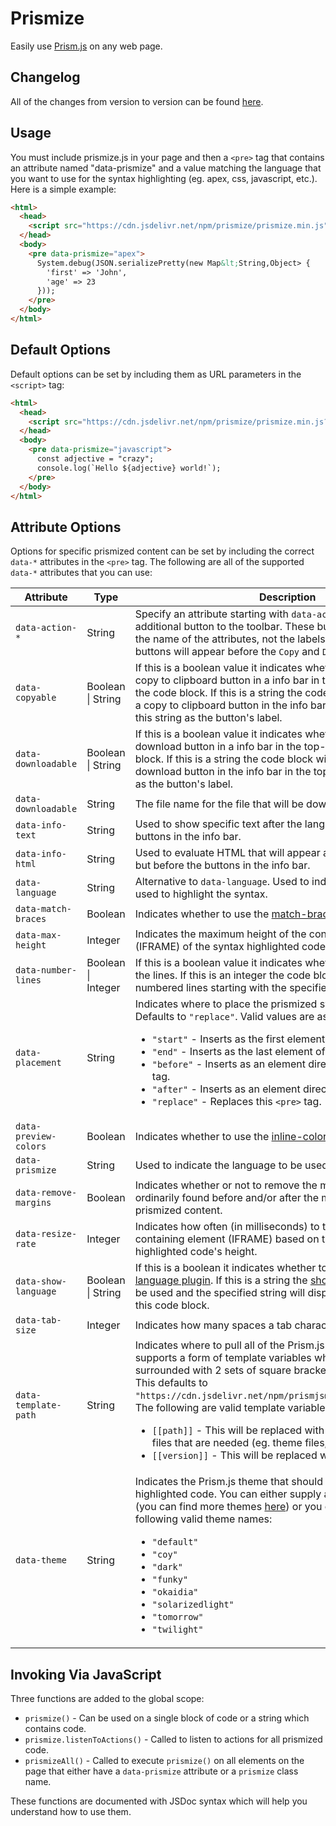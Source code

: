 # Prismize

Easily use [Prism.js](https://prismjs.com/) on any web page.

## Changelog

All of the changes from version to version can be found [here](CHANGELOG.md).

## Usage

You must include prismize.js in your page and then a `<pre>` tag that contains an attribute named "data-prismize" and a value matching the language that you want to use for the syntax highlighting (eg. apex, css, javascript, etc.).  Here is a simple example:

```html
<html>
  <head>
    <script src="https://cdn.jsdelivr.net/npm/prismize/prismize.min.js"></script>
  </head>
  <body>
    <pre data-prismize="apex">
      System.debug(JSON.serializePretty(new Map&lt;String,Object> {
        'first' => 'John',
        'age' => 23
      }));
    </pre>
  </body>
</html>
```

## Default Options

Default options can be set by including them as URL parameters in the `<script>` tag:

```html
<html>
  <head>
    <script src="https://cdn.jsdelivr.net/npm/prismize/prismize.min.js?copyable"></script>
  </head>
  <body>
    <pre data-prismize="javascript">
      const adjective = "crazy";
      console.log(`Hello ${adjective} world!`);
    </pre>
  </body>
</html>
```

## Attribute Options

Options for specific prismized content can be set by including the correct `data-*` attributes in the `<pre>` tag.  The following are all of the supported `data-*` attributes that you can use:

Attribute | Type | Description
--|--|--
`data-action-*` | String | Specify an attribute starting with `data-action-` to add an additional button to the toolbar.  These buttons will be ordered by the name of the attributes, not the labels.  All custom action buttons will appear before the `Copy` and `Download` buttons.
`data-copyable` | Boolean \| String | If this is a boolean value it indicates whether or not to show a copy to clipboard button in a info bar in the top-right corner of the code block.  If this is a string the code block will appear with a copy to clipboard button in the info bar in the top-right with this string as the button's label.
`data-downloadable` | Boolean \| String | If this is a boolean value it indicates whether or not to show a download button in a info bar in the top-right corner of the code block.  If this is a string the code block will appear with a download button in the info bar in the top-right with this string as the button's label.
`data-downloadable` | String | The file name for the file that will be downloaded.
`data-info-text` | String | Used to show specific text after the language tag but before the buttons in the info bar.
`data-info-html` | String | Used to evaluate HTML that will appear after the language tag but before the buttons in the info bar.
`data-language` | String | Alternative to `data-language`.  Used to indicate the language to be used to highlight the syntax.
`data-match-braces` | Boolean | Indicates whether to use the [match-braces plugin](https://prismjs.com/plugins/match-braces/).
`data-max-height` | Integer | Indicates the maximum height of the containing element (IFRAME) of the syntax highlighted code.
`data-number-lines` | Boolean \| Integer | If this is a boolean value it indicates whether or not to number the lines.  If this is an integer the code block will appear with numbered lines starting with the specified number.
`data-placement` | String | Indicates where to place the prismized syntax highlighted block.  Defaults to `"replace"`.  Valid values are as follows:<ul><li>`"start"` - Inserts as the first element of this `<pre>` tag.</li><li>`"end"` - Inserts as the last element of this `<pre>` tag.</li><li>`"before"` - Inserts as an element directly before this `<pre>` tag.</li><li>`"after"` - Inserts as an element directly after this `<pre>` tag.</li><li>`"replace"` - Replaces this `<pre>` tag.</li></ul>
`data-preview-colors` | Boolean | Indicates whether to use the [inline-color plugin](https://prismjs.com/plugins/inline-color/).
`data-prismize` | String | Used to indicate the language to be used to highlight the syntax.
`data-remove-margins` | Boolean | Indicates whether or not to remove the margins that are ordinarily found before and/or after the main `<pre>` tag within the prismized content.
`data-resize-rate` | Integer | Indicates how often (in milliseconds) to try to resize the containing element (IFRAME) based on the rendered syntax highlighted code's height.
`data-show-language` | Boolean \| String | If this is a boolean it indicates whether to use the [show-language plugin](https://prismjs.com/plugins/show-language/).  If this is a string the [show-language plugin](https://prismjs.com/plugins/show-language/) will be used and the specified string will display as the language for this code block.
`data-tab-size` | Integer | Indicates how many spaces a tab character should resolve to.
`data-template-path` | String | Indicates where to pull all of the Prism.js files from.  This supports a form of template variables which must be surrounded with 2 sets of square brackets (eg. `[[version]]`).  This defaults to `"https://cdn.jsdelivr.net/npm/prismjs@[[version]]/[[path]]"`.  The following are valid template variables:<ul><li>`[[path]]` - This will be replaced with the relative path of the files that are needed (eg. theme files, plugin files).</li><li>`[[version]]` - This will be replaced with `"1.X.X"`.</li>
`data-theme` | String | Indicates the Prism.js theme that should be used for the syntax highlighted code.  You can either supply a path to a CSS theme (you can find more themes [here](https://github.com/PrismJS/prism-themes)) or you can use one of the following valid theme names:<ul><li>`"default"`</li><li>`"coy"`</li><li>`"dark"`</li><li>`"funky"`</li><li>`"okaidia"`</li><li>`"solarizedlight"`</li><li>`"tomorrow"`</li><li>`"twilight"`</li></ul>

## Invoking Via JavaScript

Three functions are added to the global scope:

- `prismize()` - Can be used on a single block of code or a string which contains code.
- `prismize.listenToActions()` - Called to listen to actions for all prismized code.
- `prismizeAll()` - Called to execute `prismize()` on all elements on the page that either have a `data-prismize` attribute or a `prismize` class name.

These functions are documented with JSDoc syntax which will help you understand how to use them.
